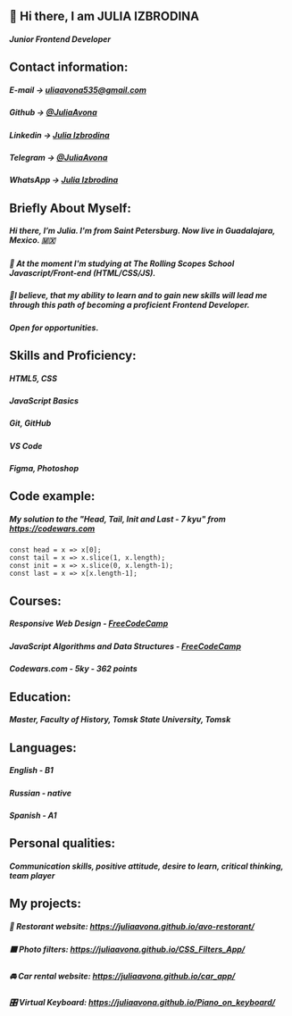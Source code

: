 ## 👋 Hi there, I am JULIA IZBRODINA 

##### Junior Frontend Developer

## Contact information:
##### E-mail → uliaavona535@gmail.com
##### Github → [@JuliaAvona](https://github.com/JuliaAvona)
##### Linkedin → [Julia Izbrodina](https://www.linkedin.com/in/julia-izbrodina/)
##### Telegram → [@JuliaAvona](https://t.me/JuliaAvona)
##### WhatsApp → [Julia Izbrodina](https://wa.me/+79118408837)

## Briefly About Myself:
##### Hi there, I’m Julia. I'm from Saint Petersburg. Now live in Guadalajara, Mexico. 🇲🇽
##### 🍭 At the moment I'm studying at The Rolling Scopes School Javascript/Front-end (HTML/CSS/JS).
##### 🔮I believe, that my ability to learn and to gain new skills will lead me through this path of becoming a proficient Frontend Developer.
##### Open for opportunities.

## Skills and Proficiency:
##### HTML5, CSS
##### JavaScript Basics
##### Git, GitHub
##### VS Code
##### Figma, Photoshop

## Code example:
##### My solution to the "Head, Tail, Init and Last - 7 kyu" from https://codewars.com
```
const head = x => x[0];
const tail = x => x.slice(1, x.length);
const init = x => x.slice(0, x.length-1);
const last = x => x[x.length-1];
```

## Courses:
##### Responsive Web Design - [FreeCodeCamp](https://www.freecodecamp.org/certification/fccb2e0f799-ebf8-4c2d-a564-3b8bb906d5bc/responsive-web-design)
##### JavaScript Algorithms and Data Structures - [FreeCodeCamp](https://www.freecodecamp.org/certification/fccb2e0f799-ebf8-4c2d-a564-3b8bb906d5bc/javascript-algorithms-and-data-structures)
##### Codewars.com - 5ky - 362 points 

## Education:
##### Master, Faculty of History, Tomsk State University, Tomsk

## Languages:
##### English - B1
##### Russian - native
##### Spanish - A1

## Personal qualities:
##### Communication skills, positive attitude, desire to learn, critical thinking, team player

## My projects:
##### 🥑 Restorant website: https://juliaavona.github.io/avo-restorant/
##### 🟪 Photo filters: https://juliaavona.github.io/CSS_Filters_App/
##### 🚘 Car rental website: https://juliaavona.github.io/car_app/
##### 🎛️ Virtual Keyboard: https://juliaavona.github.io/Piano_on_keyboard/
